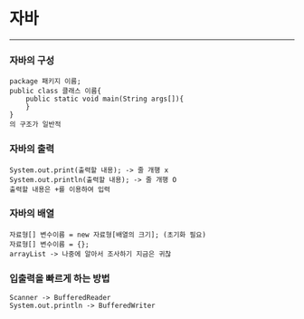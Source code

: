 # 자바
------------------------
### 자바의 구성
    package 패키지 이름;
    public class 클래스 이름{
        public static void main(String args[]){
        }                                   
    }
    의 구조가 일반적

### 자바의 출력
    System.out.print(출력할 내용); -> 줄 개행 x
    System.out.println(출력할 내용); -> 줄 개행 O
    출력할 내용은 +를 이용하여 입력

### 자바의 배열
    자료형[] 변수이름 = new 자료형[배열의 크기]; (초기화 필요)
    자료형[] 변수이름 = {};
    arrayList -> 나중에 알아서 조사하기 지금은 귀찮

### 입출력을 빠르게 하는 방법
    Scanner -> BufferedReader
    System.out.println -> BufferedWriter